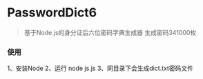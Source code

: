 # PasswordDict6
> 基于Node.js的身分证后六位密码字典生成器 
> 生成密码341000枚

### 使用
1、安装Node
2、运行 node js.js
3、同目录下会生成dict.txt密码文件


